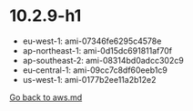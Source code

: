 
 # 10.2.9-h1
- eu-west-1: ami-07346fe6295c4578e
- ap-northeast-1: ami-0d15dc691811af70f
- ap-southeast-2: ami-08314bd0adcc302c9
- eu-central-1: ami-09cc7c8df60eeb1c9
- us-west-1: ami-0177b2ee11a2b12e2

[Go back to aws.md](../../aws.md) 
